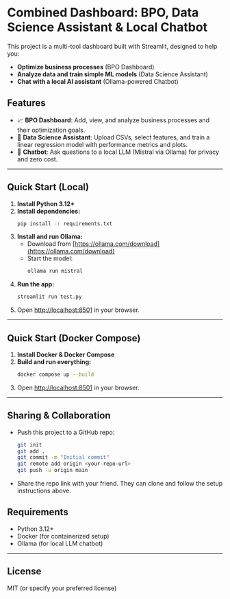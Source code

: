 # Combined Dashboard: BPO, Data Science Assistant & Local Chatbot

This project is a multi-tool dashboard built with Streamlit, designed to help you:
- **Optimize business processes** (BPO Dashboard)
- **Analyze data and train simple ML models** (Data Science Assistant)
- **Chat with a local AI assistant** (Ollama-powered Chatbot)

## Features
- 📈 **BPO Dashboard**: Add, view, and analyze business processes and their optimization goals.
- 🧠 **Data Science Assistant**: Upload CSVs, select features, and train a linear regression model with performance metrics and plots.
- 🤖 **Chatbot**: Ask questions to a local LLM (Mistral via Ollama) for privacy and zero cost.

---

## Quick Start (Local)
1. **Install Python 3.12+**
2. **Install dependencies:**
   ```sh
   pip install -r requirements.txt
   ```
3. **Install and run Ollama:**
   - Download from [https://ollama.com/download](https://ollama.com/download)
   - Start the model:
     ```sh
     ollama run mistral
     ```
4. **Run the app:**
   ```sh
   streamlit run test.py
   ```
5. Open [http://localhost:8501](http://localhost:8501) in your browser.

---

## Quick Start (Docker Compose)
1. **Install Docker & Docker Compose**
2. **Build and run everything:**
   ```sh
   docker compose up --build
   ```
3. Open [http://localhost:8501](http://localhost:8501) in your browser.

---

## Sharing & Collaboration
- Push this project to a GitHub repo:
  ```sh
  git init
  git add .
  git commit -m "Initial commit"
  git remote add origin <your-repo-url>
  git push -u origin main
  ```
- Share the repo link with your friend. They can clone and follow the setup instructions above.

## Requirements
- Python 3.12+
- Docker (for containerized setup)
- Ollama (for local LLM chatbot)

---

## License
MIT (or specify your preferred license)